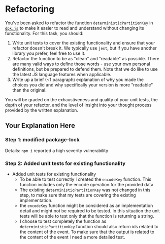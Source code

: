# Refactoring

You've been asked to refactor the function `deterministicPartitionKey` in [`dpk.js`](dpk.js) to make it easier to read and understand without changing its functionality. For this task, you should:

1. Write unit tests to cover the existing functionality and ensure that your refactor doesn't break it. We typically use `jest`, but if you have another library you prefer, feel free to use it.
2. Refactor the function to be as "clean" and "readable" as possible. There are many valid ways to define those words - use your own personal definitions, but be prepared to defend them. Note that we do like to use the latest JS language features when applicable.
3. Write up a brief (~1 paragraph) explanation of why you made the choices you did and why specifically your version is more "readable" than the original.

You will be graded on the exhaustiveness and quality of your unit tests, the depth of your refactor, and the level of insight into your thought process provided by the written explanation.

## Your Explanation Here

### Step 1: modified package-lock
Details: `npm i` reported a high severity vulnerability

### Step 2: Added unit tests for existing functionality

* Added unit tests for existing functionality
    * To be able to test correctly I created the `encodeKey` function. This function includes only the encode operation for the provided data.
    * The existing `deterministicPartitionKey` was not changed in this step, to make sure that my tests are covering the existing implementation.
    * the `encodeKey` function might be considered as an implementation detail and might not be required to be tested. In this situation the unit tests will be able to test only that the function is returning a string.
    * I choose to test completely the function as `deterministicPartitionKey` function should also return ids related to the content of the event. To make sure that the output is related to the content of the event I need a more detailed test.